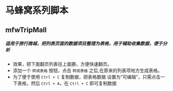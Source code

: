 # 马蜂窝系列脚本

## mfwTripMall

##### 适用于旅行商城，把列表页面的数据项目整理为表格，用于辅助收集数据，便于分析

- 效果，把下面翻页列表往上面挪，方便快速翻页。
- 添加一个 `转成表格` 按钮，点击 `转成表格` 之后,在原来的列表项地方生成表格。
- 为了便于使用 `Ctrl + C` 复制数据，把表格数据 设置为“可编辑”，只需点击一下表格，然后  `Ctrl + A`，在 `Ctrl + C` 即可复制数据